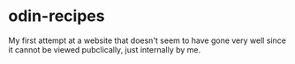 # odin-recipes
My first attempt at a website that doesn't seem to have gone very well since it cannot be viewed pubclically, just internally by me.
